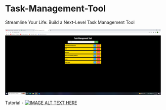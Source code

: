 # Task-Management-Tool
Streamline Your Life: Build a Next-Level Task Management Tool

![image](https://github.com/projectninjatech/Task-Management-Tool/blob/main/task_management_tool.png)



Tutorial -
[![IMAGE ALT TEXT HERE](https://img.youtube.com/vi/cCq6yTd_KpA/0.jpg)](https://youtu.be/cCq6yTd_KpA)
